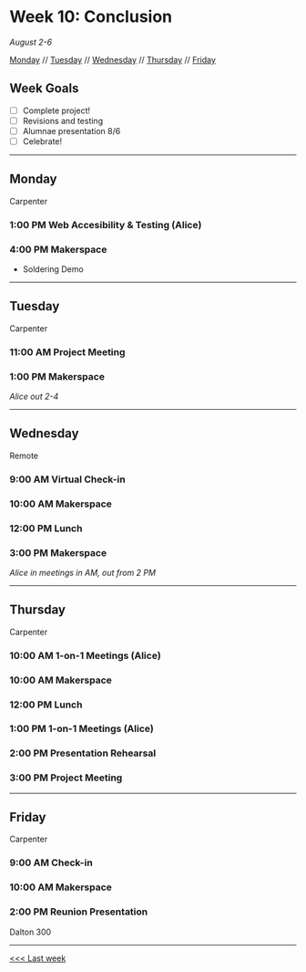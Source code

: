 # Week 10: Conclusion

*August 2-6*

[Monday](#monday) // [Tuesday](#tuesday) // [Wednesday](#wednesday) // [Thursday](#thursday) // [Friday](#friday)

## Week Goals
- [ ] Complete project!
- [ ] Revisions and testing
- [ ] Alumnae presentation 8/6
- [ ] Celebrate!

---

## Monday
Carpenter

### 1:00 PM Web Accesibility & Testing (Alice)

### 4:00 PM Makerspace
- Soldering Demo

---

## Tuesday
Carpenter

### 11:00 AM  Project Meeting

### 1:00 PM Makerspace

*Alice out 2-4*

---

## Wednesday
Remote

### 9:00 AM Virtual Check-in

### 10:00 AM  Makerspace

### 12:00 PM  Lunch

### 3:00 PM Makerspace

*Alice in meetings in AM, out from 2 PM*

---

## Thursday
Carpenter

### 10:00 AM 1-on-1 Meetings (Alice)

### 10:00 AM  Makerspace

### 12:00 PM  Lunch

### 1:00 PM  1-on-1 Meetings (Alice)

### 2:00 PM Presentation Rehearsal

### 3:00 PM  Project Meeting 

---

## Friday
Carpenter

### 9:00 AM  Check-in

### 10:00 AM  Makerspace

### 2:00 PM  Reunion Presentation
Dalton 300

---

[<<< Last week](/09-testing.md)
